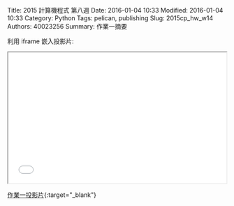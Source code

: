 Title: 2015 計算機程式 第八週
Date: 2016-01-04 10:33
Modified: 2016-01-04 10:33
Category: Python
Tags: pelican, publishing
Slug: 2015cp_hw_w14
Authors: 40023256
Summary: 作業一摘要


利用 iframe 嵌入投影片:

<iframe src="40023256_cp_w12.html" width="500" height="300"></iframe>

[作業一投影片](40023256_cp_w12.html){:target="_blank"}

